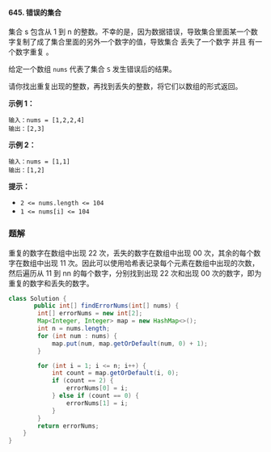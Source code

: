 #### 645. 错误的集合

集合 s 包含从 1 到 n 的整数。不幸的是，因为数据错误，导致集合里面某一个数字复制了成了集合里面的另外一个数字的值，导致集合 丢失了一个数字 并且 有一个数字重复 。

给定一个数组 `nums` 代表了集合 `S` 发生错误后的结果。

请你找出重复出现的整数，再找到丢失的整数，将它们以数组的形式返回。

**示例 1：**

```shell
输入：nums = [1,2,2,4]
输出：[2,3]
```

**示例 2：**

```shell
输入：nums = [1,1]
输出：[1,2]
```

**提示：**

- `2 <= nums.length <= 104`
- `1 <= nums[i] <= 104`

### 题解

重复的数字在数组中出现 22 次，丢失的数字在数组中出现 00 次，其余的每个数字在数组中出现 11 次。因此可以使用哈希表记录每个元素在数组中出现的次数，然后遍历从 11 到 nn 的每个数字，分别找到出现 22 次和出现 00 次的数字，即为重复的数字和丢失的数字。

```java
class Solution {
       public int[] findErrorNums(int[] nums) {
        int[] errorNums = new int[2];
        Map<Integer, Integer> map = new HashMap<>();
        int n = nums.length;
        for (int num : nums) {
            map.put(num, map.getOrDefault(num, 0) + 1);
        }

        for (int i = 1; i <= n; i++) {
            int count = map.getOrDefault(i, 0);
            if (count == 2) {
                errorNums[0] = i;
            } else if (count == 0) {
                errorNums[1] = i;
            }
        }
        return errorNums;
    }
}
```

